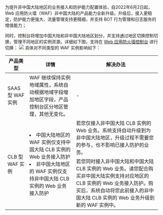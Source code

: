 为提升非中国大陆地区的业务接入和防护能力配置体验，自2022年6月2日起， Web 应用防火墙（WAF）非中国大陆的产品能力全新升级。升级后，接入更稳定，防护能力更强大、流量管理支持更精细，并支持 BOT 行为管理和日志服务的增值能力；

同时，控制台将增加中国大陆和非中国大陆地区划分，并支持通过地区切换控制切换，管理不同地区的实例资源。详细如下图，支持在  [Web 应用防火墙控制台](https://console.cloud.tencent.com/guanjia/tea-overview) 进行切换：
![](https://qcloudimg.tencent-cloud.cn/raw/49e3438c06bbbde696f498f1283d402f.png)
具体对不同类型的 WAF 实例影响如下：
<table>
<thead>
<tr>
<th>产品类型</th>
<th>详情</th>
<th>解决办法</th>
</tr>
</thead>
<tbody><tr>
<td>SAAS 型 WAF 实例</td>
<td>WAF 继续保持实例地域属性，系统自动根据地域字段增加地区字段，产品控制台区分地区管理，其他无变化。</td>
<td>-</td>
</tr>
<tr>
<td rowspan=2> CLB 型 WAF 实例</td>
<td  rowspan=2><li>中国大陆地区的 WAF 实例仅支持中国大陆 CLB 实例的 Web 业务接入防护</li><li>非中国大陆地区的 WAF 实例仅支持非中国大陆 CLB 实例的 Web 业务接入防护</li></td>
<td>若您仅接入非中国大陆 CLB 实例的 Web 业务。系统支持自动升级到为非中国大陆地区，升级过程不需要您的参与，也不影响已接入防护的业务。</td>
</tr>
<tr>
<td>若您同时接入非中国大陆和中国大陆 CLB 实例的 Web 业务。请您配合购买非中国大陆实例支持对应地区的 CLB 实例的 Web 业务接入防护。购买后，系统自动将您此前接入的非中国大陆 CLB 实例的 Web 业务升级到新的 WAF 实例中。</td>
</tr>
</tbody></table>
